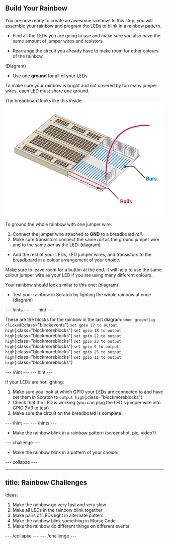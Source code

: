 ## Build Your Rainbow

You are now ready to create an awesome rainbow! In this step, you will assemble your rainbow and program the LEDs to blink in a rainbow pattern.


+ Find all the LEDs you are going to use and make sure you also have the same amount of jumper wires and resistors

+ Rearrange the circuit you already have to make room for other colours of the rainbow.

(Diagram)

+ Use one <b>ground</b> for all of your LEDs

To make sure your rainbow is bright and not covered by too many jumper wires, each LED must share one ground.

The breadboard looks like this inside:
![Breadboard Cross-Section](images/breadboardxsection.png)

To ground the whole rainbow with one jumper wire:
1) Connect the jumper wire attached to <b>GND</b> to a breadboard <i>rail</i>.
2) Make sure transistors connect the same <i>rail</i> as the ground jumper wire and to the same <i>bar</i> as the LED:
(diagram)

+ Add the rest of your LEDs, LED jumper wires, and transistors to the breadboard in a colour arrangement of your choice.

Make sure to leave room for a button at the end.
It will help to use the same colour jumper wire as your LED if you are using many different colours.

Your rainbow should look similar to this one:
(diagram)

+ Test your rainbow in Scratch by lighting the whole rainbow at once
(diagram)

--- hints ---
--- hint ---

These are the blocks for the rainbow in the last diagram:
`when greenflag clicked`{:class="blockevents"}
`set gpio 17 to output high`{:class="blockmoreblocks"}
`set gpio 18 to output high`{:class="blockmoreblocks"}
`set gpio 22 to output high`{:class="blockmoreblocks"}
`set gpio 23 to output high`{:class="blockmoreblocks"}
`set gpio 9 to output high`{:class="blockmoreblocks"}
`set gpio 25 to output high`{:class="blockmoreblocks"}
`set gpio 11 to output high`{:class="blockmoreblocks"}

--- /hint ---
--- hint ---

If your LEDs are not lighting:

1) Make sure you look at which GPIO your LEDs are connected to and have set them in Scratch to `output high`{:class="blockmoreblocks"}
2) Check that the LED is working (you can plug the LED's jumper wire into GPIO 3V3 to test)
3) Make sure the circuit on the breadboard is complete.

--- /hint ---
--- /hints ---

+ Make the rainbow blink in a rainbow pattern
(screenshot, pic, video?)

--- challenge ---

+ Make the rainbow blink in a pattern of your choice.

--- collapse ---

---
title: Rainbow Challenges
---

Ideas:
  1) Make the rainbow go very fast and very slow
  2) Make all LEDs in the rainbow blink together
  3) Make pairs of LEDs light in alternate patters
  4) Make the rainbow blink something in Morse Code
  5) Make the rainbow do different things on different events

--- /collapse ---
--- /challenge ---
